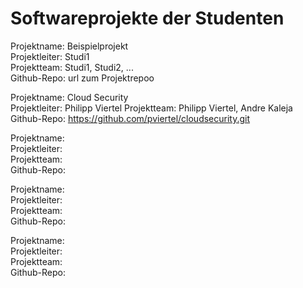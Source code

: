 # Softwareprojekte der Studenten

Projektname: Beispielprojekt  
Projektleiter: Studi1  
Projektteam: Studi1, Studi2, ...  
Github-Repo: url zum Projektrepoo



Projektname:  Cloud Security  
Projektleiter:  Philipp Viertel
Projektteam:  Philipp Viertel, Andre Kaleja   
Github-Repo: https://github.com/pviertel/cloudsecurity.git



Projektname:  
Projektleiter:  
Projektteam:  
Github-Repo:



Projektname:  
Projektleiter:  
Projektteam:  
Github-Repo:



Projektname:  
Projektleiter:  
Projektteam:  
Github-Repo:

